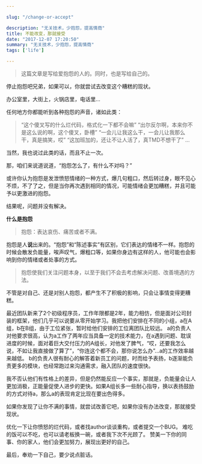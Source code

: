 ```yaml
---

slug: "/change-or-accept"

description: "无关技术，少抱怨，提高情商"
title: 不能改变，那就接受
date: "2017-12-07 17:20:50"
summary: "无关技术，少抱怨，提高情商"
tags: ['life']

---
```


> 这篇文章是写给爱抱怨的人的。同时，也是写给自己的。

停止抱怨吧兄弟，如果可以，你就尝试去改变这个糟糕的现状。

办公室里，大街上，火锅店里，电话里...

任何地方你都能听到各种抱怨的声音，诸如此类：
>“这个傻叉写的什么烂代码，格式化一下都不会嘛”
“出尔反尔啊，本来你不是这么说的啊，这个傻叉，卧槽”
“一会儿让我这么干，一会儿让我那么干，真是搞笑，哎”
“这加班加的，还让不让人活了，真TMD不想干了”
...

当然，我也说过此类的话，而且不止一次。

那，咱们来说道说道，“抱怨怎么了，有什么不对吗？”

或许你认为抱怨是发泄愤怒情绪的一种方式，爆几句粗口，然后转过身，眼不见心不烦，不了了之，但是当你再次遇到相同的情况，可能情绪会更加糟糕，并且可能予以更激进的抱怨。

结果呢，问题并没有解决。

**什么是抱怨**

> 抱怨：表达哀伤、痛苦或者不满。

抱怨是人**说**出来的。“抱怨”和“陈述事实”有区别，它们表达的情绪不一样。抱怨的时候会散发负能量，唉声叹气，爆粗口等，如果你身边有这样的人，他可能也会影响到你的情绪或者处事的方式。

> 抱怨使我们关注问题本身，以至于我们不会去考虑解决问题、改善境遇的方法。

不管是对自己、还是对别人抱怨，都产生不了积极的影响，只会让事情变得更糟糕。

最近团队新来了2个初级程序员，工作年限都是2年，能力相仿，但是面对公司封装的框架，他们几乎可以说要从零开始学习。我把他们安排在不同的小组，a在A组，b在B组，由于工位紧张，暂时给他们安排的工位离团队比较远。
a的负责人对他要求很高，认为a工作了两年应当具备一定的技术能力，在a遇到问题、耽误进度的时候，面对着巨大交付压力的A组长，对他发了脾气，“哎，还要我怎么说，不如让我直接做了算了”，“你连这个都不会，那你说怎么办”...a的工作效率越来越低。
b的负责人很有耐心的解答着新员工的问题，时而给予表扬，b逐渐能负责更多的模块，也经常跑过来沟通需求，融入团队的速度很快。

我不否认他们有性格上的差异，但是仍然能反应一个事实，那就是，负能量会让人更加消极，正能量促使人进步的更快。如果A组长多一些耐心指导，换以表扬鼓励的方式对待a，那么a的表现肯定比现在要出色得多。

如果你发现了让你不满的事情，就尝试改善它吧，如果你没有办法改变，那就接受现状。

优化一下让你愤怒的烂代码，或者找author谈谈重构，或者提交一个BUG。
难吃的饭可以不吃，也可以请老板换一碗，或者我下次不光顾了。
赞美一下你的同事、你的家人，他们会更加努力，展现出更好的自己。

最后，奉劝一下自己，要少说点脏话。







